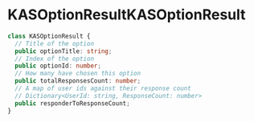 # <a name="kasoptionresult"></a><span data-ttu-id="82edf-101">KASOptionResult</span><span class="sxs-lookup"><span data-stu-id="82edf-101">KASOptionResult</span></span>
```typescript
class KASOptionResult {
  // Title of the option
  public optionTitle: string;
  // Index of the option
  public optionId: number;
  // How many have chosen this option
  public totalResponsesCount: number;
  // A map of user ids against their response count
  // Dictionary<UserId: string, ResponseCount: number>
  public responderToResponseCount;
}
```

